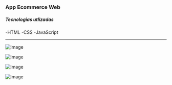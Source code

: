 <h3>App Ecommerce Web</h3>

<h5>Tecnologias utlizadas</h5>

-HTML
-CSS
-JavaScript

---

![image](https://github.com/user-attachments/assets/3080df79-ac2e-4739-86db-70178fca4c63)

![image](https://github.com/user-attachments/assets/aa9e4cb7-2aab-432a-a917-518f42e78916)

![image](https://github.com/user-attachments/assets/48ee8fc8-82db-4c32-8877-09858ad78f18)

![image](https://github.com/user-attachments/assets/10a9274a-a180-4039-8cad-5dfc6231bb1e)


